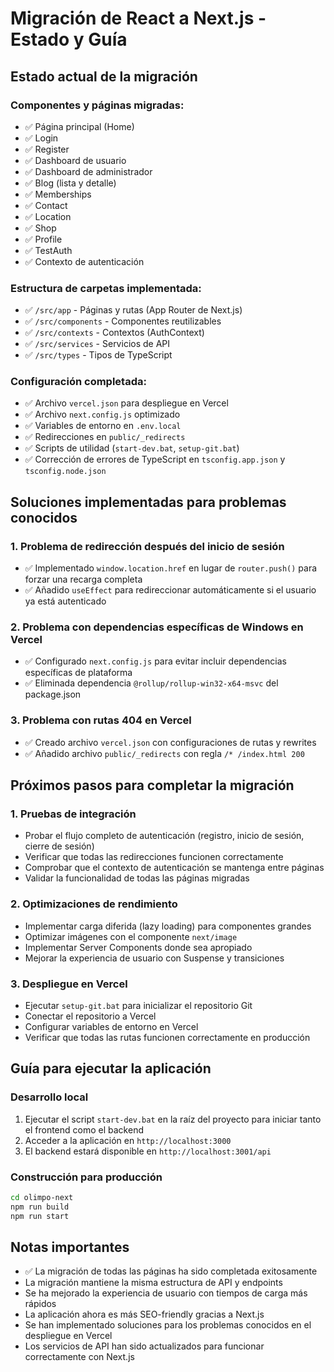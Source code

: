 # Migración de React a Next.js - Estado y Guía

## Estado actual de la migración

### Componentes y páginas migradas:
- ✅ Página principal (Home)
- ✅ Login
- ✅ Register
- ✅ Dashboard de usuario
- ✅ Dashboard de administrador
- ✅ Blog (lista y detalle)
- ✅ Memberships
- ✅ Contact
- ✅ Location
- ✅ Shop
- ✅ Profile
- ✅ TestAuth
- ✅ Contexto de autenticación

### Estructura de carpetas implementada:
- ✅ `/src/app` - Páginas y rutas (App Router de Next.js)
- ✅ `/src/components` - Componentes reutilizables
- ✅ `/src/contexts` - Contextos (AuthContext)
- ✅ `/src/services` - Servicios de API
- ✅ `/src/types` - Tipos de TypeScript

### Configuración completada:
- ✅ Archivo `vercel.json` para despliegue en Vercel
- ✅ Archivo `next.config.js` optimizado
- ✅ Variables de entorno en `.env.local`
- ✅ Redirecciones en `public/_redirects`
- ✅ Scripts de utilidad (`start-dev.bat`, `setup-git.bat`)
- ✅ Corrección de errores de TypeScript en `tsconfig.app.json` y `tsconfig.node.json`

## Soluciones implementadas para problemas conocidos

### 1. Problema de redirección después del inicio de sesión
- ✅ Implementado `window.location.href` en lugar de `router.push()` para forzar una recarga completa
- ✅ Añadido `useEffect` para redireccionar automáticamente si el usuario ya está autenticado

### 2. Problema con dependencias específicas de Windows en Vercel
- ✅ Configurado `next.config.js` para evitar incluir dependencias específicas de plataforma
- ✅ Eliminada dependencia `@rollup/rollup-win32-x64-msvc` del package.json

### 3. Problema con rutas 404 en Vercel
- ✅ Creado archivo `vercel.json` con configuraciones de rutas y rewrites
- ✅ Añadido archivo `public/_redirects` con regla `/* /index.html 200`

## Próximos pasos para completar la migración

### 1. Pruebas de integración
- Probar el flujo completo de autenticación (registro, inicio de sesión, cierre de sesión)
- Verificar que todas las redirecciones funcionen correctamente
- Comprobar que el contexto de autenticación se mantenga entre páginas
- Validar la funcionalidad de todas las páginas migradas

### 2. Optimizaciones de rendimiento
- Implementar carga diferida (lazy loading) para componentes grandes
- Optimizar imágenes con el componente `next/image`
- Implementar Server Components donde sea apropiado
- Mejorar la experiencia de usuario con Suspense y transiciones

### 3. Despliegue en Vercel
- Ejecutar `setup-git.bat` para inicializar el repositorio Git
- Conectar el repositorio a Vercel
- Configurar variables de entorno en Vercel
- Verificar que todas las rutas funcionen correctamente en producción

## Guía para ejecutar la aplicación

### Desarrollo local
1. Ejecutar el script `start-dev.bat` en la raíz del proyecto para iniciar tanto el frontend como el backend
2. Acceder a la aplicación en `http://localhost:3000`
3. El backend estará disponible en `http://localhost:3001/api`

### Construcción para producción
```bash
cd olimpo-next
npm run build
npm run start
```

## Notas importantes
- ✅ La migración de todas las páginas ha sido completada exitosamente
- La migración mantiene la misma estructura de API y endpoints
- Se ha mejorado la experiencia de usuario con tiempos de carga más rápidos
- La aplicación ahora es más SEO-friendly gracias a Next.js
- Se han implementado soluciones para los problemas conocidos en el despliegue en Vercel
- Los servicios de API han sido actualizados para funcionar correctamente con Next.js

